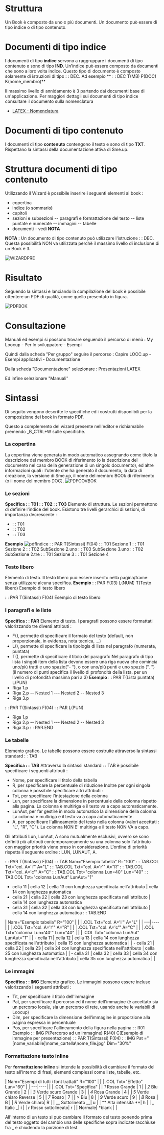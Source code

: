 # Struttura
Un Book è composto da uno o più documenti.
Un documento può essere di tipo indice o di tipo contenuto.

# Documenti di tipo indice
I documenti di tipo **indice** servono a raggruppare i documenti di tipo contenuto e sono di tipo **IND**. Un'indice può essere composto da documenti che sono a loro volta indice.
Questo tipo di documento è composto solamente di istruzioni di tipo  :   : DEC.
Ad esempio
** :   : DEC T(MB) P(DOC) K(nome_membro)**

Il massimo livello di annidamento è 3 partendo dai documenti base di un'applicazione.
Per maggiori dettagli sui documenti di tipo indice consultare il documento sulla nomenclatura
- [LATEX - Nomenclatura](Sorgenti/DOC/TA/B£AMO/LOCFRM_LTF)

# Documenti di tipo contenuto
I documenti di tipo **contenuto** contengono il testo e sono di tipo **TXT**.
Rispettano la sintassi della documentazione attiva di  Sme.up.

# Struttura documenti di tipo contenuto
Utilizzando il Wizard è possibile inserire i seguenti elementi ai book : 

- copertina
- indice (o sommario)
- capitoli
- sezioni e subsezioni
-- paragrafi e formattazione del testo
-- liste puntate e numerate
-- immagini
-- tabelle
- documenti - vedi **NOTA**

**NOTA** :  Un documento di tipo contenuto può utilizzare l'istruzione  :   : DEC. Questa possibilità NON va utilizzata perchè il massimo livello di inclusione di un Book è 3.

![WIZARDPRE](http://localhost:3000/immagini/LOCFRM_LTC/WIZARDPRE.png)
# Risultato
Seguendo la sintassi e lanciando la compilazione del book è possibile ottentere un PDF di qualità, come quello presentato in figura.

![PDFBOK](http://localhost:3000/immagini/LOCFRM_LTC/PDFBOK.png)
# Consultazione
Manuali ed esempi si possono trovare seguendo il percorso di menù : 
My Loocup - Per lo sviluppatore - Esempi

Quindi dalla scheda "Per gruppo" seguire il percorso : 
Capire LOOC.up - Esempi applicativi - Documentazione

Dalla scheda "Documentazione" selezionare : 
Presentazioni LATEX

Ed infine selezionare "Manuali"

# Sintassi
Di seguito vengono descritte le specifiche ed i costrutti disponiibili per la composizione dei book in formato PDF.

Questo a complemento del wizard presente nell'editor e richiamabile premendo _B_CTRL+W sulle specifiche.

### La copertina
La copertina viene generata in modo automatico assegnando come titolo la descrizione del membro BOOK di riferimento (o la descrizione del documento nel caso della generazione di un singolo documento), ed altre informazioni quali :  l'utente che ha generato il documento, la data di creazione, la versione di Sme.up, il nome del membro BOOk di riferimento (o il nome del membro DOC).
![PDFCOVBOK](http://localhost:3000/immagini/LOCFRM_LTC/PDFCOVBOK.png)
### Le sezioni
**Specifica  :   : T01  :   : T02  :   : T03**
Elemento di struttura. Le sezioni permettono di definire l'indice del book.
Esistono tre livelli gerarchici di sezioni, di importanza decrescente : 

-  :   : T01
-  :   : T02
-  :   : T03


**Esempio**
![pdfIndice](http://localhost:3000/immagini/LOCFRM_LTC/pdfIndice.png) :  : PAR T(Sintassi) F(04)
 :   : T01 Sezione 1
 :   : T01 Sezione 2
 :   : T02 SubSezione 2.uno
 :   : T03 SubSezione 3.uno
 :   : T02 SubSezione 2.tre
 :   : T01 Sezione 3
 :   : T01 Sezione 4


### Testo libero
Elemento di testo. Il testo libero può essere inserito nella pagina/frame senza utilizzare alcuna specifica.
**Esempio**
 :  : PAR F(03) L(NUM) T(Testo libero)
Esempio di testo libero

 :  : PAR T(Sintassi) F(04)
Esempio di testo libero


### I paragrafi e le liste
**Specifica  :   : PAR**
Elemento di testo. I paragrafi possono essere formattati valorizzando tre diversi attributi : 
- F(), permette di specificare il formato del testo (default, non proporzionale, in evidenza, nota tecnica, ...)
- L(), permette di specificare la tipologia di lista nel paragrafo (numerata, puntata)
- T(), permette di specificare il titolo del paragrafo
Nel paragrafo di tipo lista i singoli item della lista devono essere una riga nuova che comincia uno/più tratti e uno spazio("- "), o con uno/più punti e uno spazio (". ") (il numero di punti specifica il livello di profondità della lista, per un livello di profondità massima pari a 3)
**Esempio**
 :  : PAR T(Lista puntata) L(PUN)
- Riga 1.p
- Riga 2.p
-- Nested 1
--- Nested 2
-- Nested 3
- Riga 3.p

 :  : PAR T(Sintassi) F(04)
 :   : PAR L(PUN)
- Riga 1.p
- Riga 2.p
-- Nested 1
--- Nested 2
-- Nested 3
- Riga 3.p
 :   : PAR.END


### Le tabelle
Elemento grafico. Le tabelle possono essere costruite attraverso la sintassi standard  :   : TAB

**Specifica  :   : TAB**
Attraverso la sintassi standard  :   : TAB è possibile specificare i seguenti attributi : 
- Nome, per specificare il titolo della tabella
- R, per specificare la percentuale di riduzione
Inoltre per ogni singola colonna è possibile specificare altri attributi : 
- Txt, per specificare l'intestazione della colonna
- Lun, per specificare la dimensione in percentuale della colonna rispetto alla pagina. La colonna è multiriga e il testo va a capo automaticamente.
- LunAut, per far gestire in modo automatico la dimensione della colonna. La colonna è multiriga e il testo va a capo automaticamente.
- A, per specificare l'allineamento del testo nella colonna (valori accettati :  "L", "R", "C"). La colonna NON E' multiriga e il testo NON VA a capo.

Gli attributi Lun, LunAut, A sono mutualmente esclusivi, ovvero se sono definiti più attributi contemporaneamente su una colonna solo l'attributo con maggior priorità viene preso in considerazione. L'ordine di priorità rispetta il seguente ordine :  LUN, LUNAUT, A.

 :  : PAR T(Sintassi) F(04)
 :   : TAB Nam="Esempio tabella" R="100"
 :   : TAB.COL Txt="col. A='l'" A="L"
 :   : TAB.COL Txt="col. A='r'" A="R"
 :   : TAB.COL Txt="col. A='c'" A="C"
 :   : TAB.COL Txt="colonna Lun=40" Lun="40"
 :   : TAB.COL Txt="colonna LunAut" LunAut="1"
- cella 11 | cella 12 | cella 13 con lunghezza specificata nell'attributo | cella 14 con lunghezza automatica
- cella 21 | cella 22 | cella 23 con lunghezza specificata nell'attributo | cella 14 con lunghezza automatica
- cella 31 | cella 32 | cella 33 con lunghezza specificata nell'attributo | cella 14 con lunghezza automatica
 :   : TAB.END



|  Nam="Esempio tabella" R="100" |
| 
| .COL Txt="col. A='l'" A="L" |
| ---|----|
| 
| .COL Txt="col. A='r'" A="R" |
| 
| .COL Txt="col. A='c'" A="C" |
| 
| .COL Txt="colonna Lun='40'" Lun="40" |
| 
| .COL Txt="colonna LunAut" LunAut="1" |
| - cella 11 | cella 12 | cella 13 | cella 14 con lunghezza specificata nell'attributo | cella 15 con lunghezza automatica |
| - cella 21 | cella 22 | cella 23 | cella 24 con lunghezza specificata nell'attributo | cella 25 con lunghezza automatica |
| - cella 31 | cella 32 | cella 33 | cella 34 con lunghezza specificata nell'attributo | cella 35 con lunghezza automatica |
| 


### Le immagini
**Specifica  :   : IMG**
Elemento grafico. Le immagini possono essere incluse valorizzando i seguenti attributi : 
- Tit, per specificare il titolo dell'immagine
- Pat, per specificare il percorso ed il nome dell'immagine (è accettato sia un percorso locale, sia un percorso di rete, usando anche le variabili di Loocup)
- Dim, per specificare la dimensione dell'immagine in proporzione alla pagina espressa in percentuale
- Pos, per specificare l'allineamento della figura nella pagina
 :  : R01 Esempio
 :  : IMG P(Percorso ad un immagine) R(40) C(Esempio di immagine per presentazione)
 :  : PAR T(Sintassi) F(04)
 :   : IMG Pat ="[nome_variabile]\nome_cartella\nome_file.jpg" Dim="30%"


### Formattazione testo inline
Per **formattazione inline** si intende la possibilità di cambiare il formato del testo all'interno di frasi, elementi complessi come liste, tabelle, etc.

|  Nam="Esempi di tutti i font trattati" R="100" |
| 
| .COL Txt="Effetto" Lun="60" |
| ---|----|
| 
| .COL Txt="Specifica" |
| _1_  Rosso   Grande    | 1 |
| _2_  Blu     Grande    | 2 |
| _3_  Verde scuro    Grande    | 3 |
| _4_  Rosa  Grande    | 4 |
| _5_  Verde chiaro Reverse    | 5 |
| _7_  Rosso              | 7 |
| >  Blu                | 8 |
| _9_  Verde scuro      | 9 |
| _B_  Rosa   | B |
| _R_  Verde chiaro| R |
| __  Sottolineato       __| u |
| ** Alta intensità    **| h |
| _  Italic             _| i |
| _r_  Rosso sottolineato| r |
| Normale| \*blank |
| 


All'interno di un testo si può cambiare il formato del testo ponendo prima del testo oggetto del cambio una delle specifiche sopra indicate racchiuse fra _ e chiudendo la porzione di test
